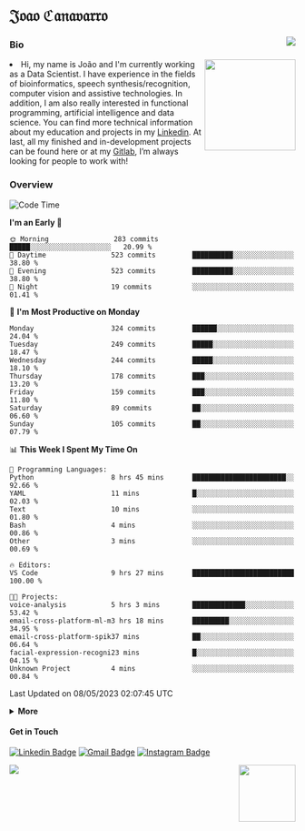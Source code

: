 <h1 align="start">𝔍𝔬𝔞𝔬 ℭ𝔞𝔫𝔞𝔳𝔞𝔯𝔯𝔬</h1>
<img src="https://komarev.com/ghpvc/?username=jvcanavarro" align="right">


### Bio 
<img src="./aot.gif" align="right" height="160">
<li>
Hi, my name is João and I'm currently working as a Data Scientist. I have experience in the fields of bioinformatics, speech synthesis/recognition, computer vision and assistive technologies. In addition, I am also really interested in functional programming, artificial intelligence and data science. You can find more technical information about my education and projects in my <a href="https://www.linkedin.com/in/jvcanavarro/">Linkedin</a>. At last, all my finished and in-development projects can be found here or at my <a href="https://gitlab.com/jvcanavarro">Gitlab</a>, I’m always looking for people to work with!
</li>

### Overview


<!--START_SECTION:waka-->
![Code Time](http://img.shields.io/badge/Code%20Time-781%20hrs%2040%20mins-blue)

**I'm an Early 🐤** 

```text
🌞 Morning                283 commits         █████░░░░░░░░░░░░░░░░░░░░   20.99 % 
🌆 Daytime                523 commits         ██████████░░░░░░░░░░░░░░░   38.80 % 
🌃 Evening                523 commits         ██████████░░░░░░░░░░░░░░░   38.80 % 
🌙 Night                  19 commits          ░░░░░░░░░░░░░░░░░░░░░░░░░   01.41 % 
```
📅 **I'm Most Productive on Monday** 

```text
Monday                   324 commits         ██████░░░░░░░░░░░░░░░░░░░   24.04 % 
Tuesday                  249 commits         █████░░░░░░░░░░░░░░░░░░░░   18.47 % 
Wednesday                244 commits         █████░░░░░░░░░░░░░░░░░░░░   18.10 % 
Thursday                 178 commits         ███░░░░░░░░░░░░░░░░░░░░░░   13.20 % 
Friday                   159 commits         ███░░░░░░░░░░░░░░░░░░░░░░   11.80 % 
Saturday                 89 commits          ██░░░░░░░░░░░░░░░░░░░░░░░   06.60 % 
Sunday                   105 commits         ██░░░░░░░░░░░░░░░░░░░░░░░   07.79 % 
```


📊 **This Week I Spent My Time On** 

```text
💬 Programming Languages: 
Python                   8 hrs 45 mins       ███████████████████████░░   92.66 % 
YAML                     11 mins             █░░░░░░░░░░░░░░░░░░░░░░░░   02.03 % 
Text                     10 mins             ░░░░░░░░░░░░░░░░░░░░░░░░░   01.80 % 
Bash                     4 mins              ░░░░░░░░░░░░░░░░░░░░░░░░░   00.86 % 
Other                    3 mins              ░░░░░░░░░░░░░░░░░░░░░░░░░   00.69 % 

🔥 Editors: 
VS Code                  9 hrs 27 mins       █████████████████████████   100.00 % 

🐱‍💻 Projects: 
voice-analysis           5 hrs 3 mins        █████████████░░░░░░░░░░░░   53.42 % 
email-cross-platform-ml-m3 hrs 18 mins       █████████░░░░░░░░░░░░░░░░   34.95 % 
email-cross-platform-spik37 mins             ██░░░░░░░░░░░░░░░░░░░░░░░   06.64 % 
facial-expression-recogni23 mins             █░░░░░░░░░░░░░░░░░░░░░░░░   04.15 % 
Unknown Project          4 mins              ░░░░░░░░░░░░░░░░░░░░░░░░░   00.84 % 
```


 Last Updated on 08/05/2023 02:07:45 UTC
<!--END_SECTION:waka-->

<details>
  <summary><b>More</b></summary>
<p align="center">
<img align="center" src="https://github-readme-stats.vercel.app/api?username=jvcanavarro&show_icons=true&line_height=21&theme=default&hide_border=true" alt="Cana's Github Stats" />
<img align="center" src="https://github-readme-stats.vercel.app/api/top-langs/?username=jvcanavarro&theme=default&line_height=27&layout=compact&hide_border=true&hide=PostScript,PHP,HTML,Jupyter%20Notebook,Lua&langs_count=10" />
</p>
</details>

#### Get in Touch
[![Linkedin Badge](https://img.shields.io/badge/-LinkedIn-0e76a8?style=flat&logo=Linkedin&logoColor=white&link=https://www.linkedin.com/in/jvcanavarro/)](https://www.linkedin.com/in/jvcanavarro)
[![Gmail Badge](https://img.shields.io/badge/-Gmail-d14836?style=flat&logo=Gmail&logoColor=white&link=mailto:jvcanavarro@gmail.com)](mailto:jvcanavarro@gmail.com)
[![Instagram Badge](https://img.shields.io/badge/-Instagram-ff69b4?style=flat&logo=Instagram&logoColor=white&link=https://instagram.com/jlim_slam/)](https://instagram.com/jvcanavarro)

<!--[![Spotify Badge](https://img.shields.io/badge/-Spotify-success?style=flat&logo=Spotify&logoColor=white&link=https://open.spotify.com/user/jvcanavarro)](https://open.spotify.com/user/jvcanavarro)
[![Telegram Badge](https://img.shields.io/badge/-Telegram-0088cc?style=flat&logo=Telegram&logoColor=white)](https://t.me/jvcanavarro)
[![Steam Badge](https://img.shields.io/badge/-Steam-lightgrey?style=flat&logo=Steam&logoColor=white&link=https://steamcommunity.com/id/octjinn/)](https://steamcommunity.com/id/octjinn/)-->


<p>
  <a href="https://count.getloli.com/"><img src="https://count.getloli.com/get/@index?theme=rule34"></a>
  <img src="https://data.whicdn.com/images/188174384/original.gif" align="right" height = "100">
</p>
